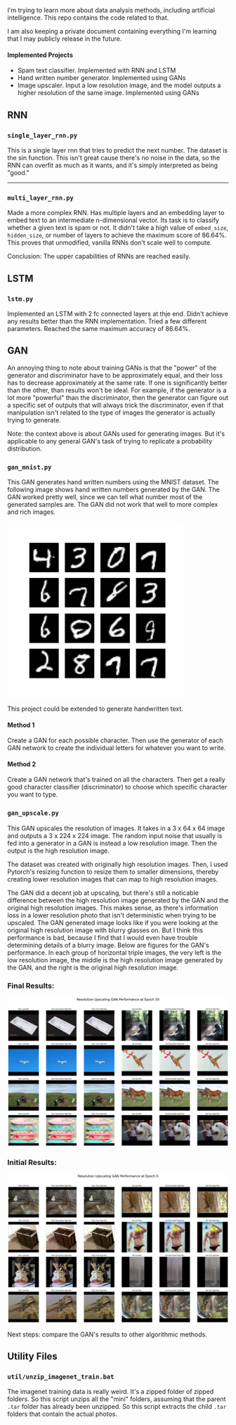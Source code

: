 I'm trying to learn more about data analysis methods, including artificial intelligence. This repo contains the code related to that.

I am also keeping a private document containing everything I'm learning that I may publicly release in the future.

#### Implemented Projects
- Spam text classifier. Implemented with RNN and LSTM
- Hand written number generator. Implemented using GANs
- Image upscaler. Input a low resolution image, and the model outputs a higher resolution of the same image. Implemented using GANs

## RNN

### `single_layer_rnn.py`
This is a single layer rnn that tries to predict the next number. The dataset is the sin function. This isn't great cause there's no noise in the data, so the RNN can overfit as much as it wants, and it's simply interpreted as being "good." 

---

### `multi_layer_rnn.py`
Made a more complex RNN. Has multiple layers and an embedding layer to embed text to an intermediate n-dimensional vector. Its task is to classify whether a given text is spam or not. It didn't take a high value of `embed_size`, `hidden_size`, or number of layers to achieve the maximum score of 86.64%. This proves that unmodified, vanilla RNNs don't scale well to compute.

Conclusion: The upper capabilities of RNNs are reached easily.

## LSTM

### `lstm.py`
Implemented an LSTM with 2 fc connected layers at thje end. Didn't achieve any results better than the RNN implementation. Tried a few different parameters. Reached the same maximum accuracy of 86.64%.

## GAN
An annoying thing to note about training GANs is that the "power" of the generator and discriminator have to be approximately equal, and their loss has to decrease approximately at the same rate. If one is significantly better than the other, than results won't be ideal. For example, if the generator is a lot more "powerful" than the discriminator, then the generator can figure out a specific set of outputs that will always trick the discriminator, even if that manipulation isn't related to the type of images the generator is actually trying to generate.

Note: the context above is about GANs used for generating images. But it's applicable to any general GAN's task of trying to replicate a probability distribution.

### `gan_mnist.py`
This GAN generates hand written numbers using the MNIST dataset. The following image shows hand written numbers generated by the GAN. The GAN worked pretty well, since we can tell what number most of the generated samples are. The GAN did not work that well to more complex and rich images.

![GAN generated MNIST](figs/GAN_mnist.png)

This project could be extended to generate handwritten text.

#### Method 1
Create a GAN for each possible character. Then use the generator of each GAN network to create the individual letters for whatever you want to write.

#### Method 2
Create a GAN network that's trained on all the characters. Then get a really good character classifier (discriminator) to choose which specific character you want to type.

### `gan_upscale.py`
This GAN upscales the resolution of images. It takes in a 3 x 64 x 64 image and outputs a 3 x 224 x 224 image. The random input noise that usually is fed into a generator in a GAN is instead a low resolution image. Then the output is the high resolution image.

The dataset was created with originally high resolution images. Then, I used Pytorch's resizing function to resize them to smaller dimensions, thereby creating lower resolution images that can map to high resolution images.

The GAN did a decent job at upscaling, but there's still a noticable difference between the high resolution image generated by the GAN and the original high resolution images. This makes sense, as there's information loss in a lower resolution photo that isn't deterministic when trying to be upscaled. The GAN generated image looks like if you were looking at the original high resolution image with blurry glasses on. But I think this performance is bad, because I find that I would even have trouble determining details of a blurry image. Below are figures for the GAN's performance. In each group of horizontal triple images, the very left is the low resolution image, the middle is the high resolution image generated by the GAN, and the right is the original high resolution image.

### Final Results:
![GAN upscaling final result](figs/GAN_upscaling_final.png)
### Initial Results:
![GAN upscaling final result](figs/GAN_upscaling_initial.png)

Next steps: compare the GAN's results to other algorithmic methods.

## Utility Files

### `util/unzip_imagenet_train.bat`
The imagenet training data is really weird. It's a zipped folder of zipped folders. So this script unzips all the "mini" folders, assuming that the parent `.tar` folder has already been unzipped. So this script extracts the child `.tar` folders that contain the actual photos.
